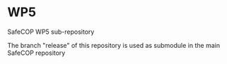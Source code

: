 # WP5
SafeCOP WP5 sub-repository

The branch "release" of this repository is used as submodule in the main SafeCOP repository
